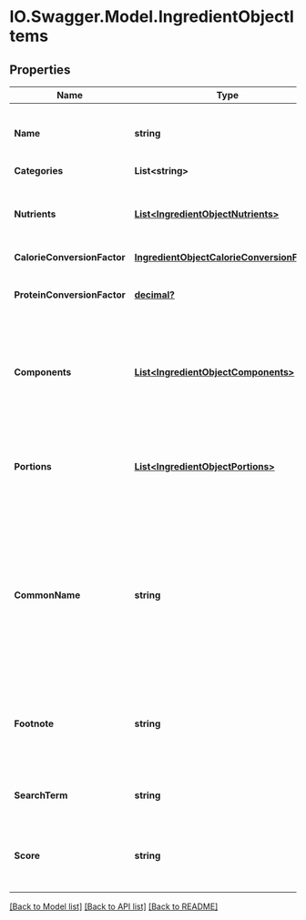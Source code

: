 # IO.Swagger.Model.IngredientObjectItems
## Properties

Name | Type | Description | Notes
------------ | ------------- | ------------- | -------------
**Name** | **string** | Item name as provided by brand owner or as shown on packaging | [optional] 
**Categories** | **List&lt;string&gt;** |  | [optional] 
**Nutrients** | [**List&lt;IngredientObjectNutrients&gt;**](IngredientObjectNutrients.md) | An array containing nutrient informatio objects for this food item | [optional] 
**CalorieConversionFactor** | [**IngredientObjectCalorieConversionFactor**](IngredientObjectCalorieConversionFactor.md) |  | [optional] 
**ProteinConversionFactor** | [**decimal?**](BigDecimal.md) | The multiplication factor used to calculate protein from nitrogen | [optional] 
**Components** | [**List&lt;IngredientObjectComponents&gt;**](IngredientObjectComponents.md) | An array of objects containing the constituent parts of a food (e.g. bone is a component of meat) | [optional] 
**Portions** | [**List&lt;IngredientObjectPortions&gt;**](IngredientObjectPortions.md) | An array of objects containing information on discrete amounts of a food found in this item | [optional] 
**CommonName** | **string** | Common name associated with this item. These generally clarify what the item is (e.g. when the brand name is \&quot;BRAND&#x27;s Spicy Enchilada\&quot; the common name may be \&quot;Chicken enchilada\&quot;) | [optional] 
**Footnote** | **string** | Comments on any unusual aspects of this item. Examples might include unusual aspects of the food overall. | [optional] 
**SearchTerm** | **string** | The original search term that found this food item. | [optional] 
**Score** | **string** | A value that represents how similar the name of this food item is to the original search term. | [optional] 

[[Back to Model list]](../README.md#documentation-for-models) [[Back to API list]](../README.md#documentation-for-api-endpoints) [[Back to README]](../README.md)

